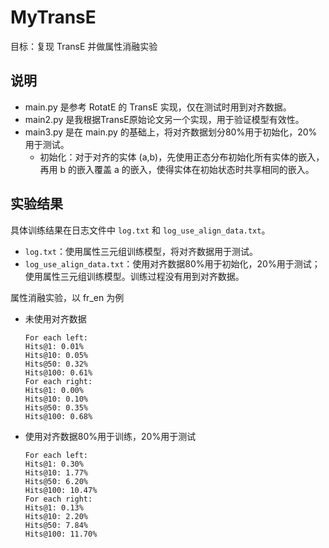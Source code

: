 # MyTransE

目标：复现 TransE 并做属性消融实验

## 说明

- main.py 是参考 RotatE 的 TransE 实现，仅在测试时用到对齐数据。
- main2.py 是我根据TransE原始论文另一个实现，用于验证模型有效性。
- main3.py 是在 main.py 的基础上，将对齐数据划分80%用于初始化，20%用于测试。
  - 初始化：对于对齐的实体 (a,b)，先使用正态分布初始化所有实体的嵌入，再用 b 的嵌入覆盖 a 的嵌入，使得实体在初始状态时共享相同的嵌入。

## 实验结果

具体训练结果在日志文件中 `log.txt` 和 `log_use_align_data.txt`。
- `log.txt`：使用属性三元组训练模型，将对齐数据用于测试。
- `log_use_align_data.txt`：使用对齐数据80%用于初始化，20%用于测试；使用属性三元组训练模型。训练过程没有用到对齐数据。

属性消融实验，以 fr_en 为例

- 未使用对齐数据
  ```
  For each left:
  Hits@1: 0.01%
  Hits@10: 0.05%
  Hits@50: 0.32%
  Hits@100: 0.61%
  For each right:
  Hits@1: 0.00%
  Hits@10: 0.10%
  Hits@50: 0.35%
  Hits@100: 0.68%
  ```
- 使用对齐数据80%用于训练，20%用于测试
  ```
  For each left:
  Hits@1: 0.30%
  Hits@10: 1.77%
  Hits@50: 6.20%
  Hits@100: 10.47%
  For each right:
  Hits@1: 0.13%
  Hits@10: 2.20%
  Hits@50: 7.84%
  Hits@100: 11.70%
  ```